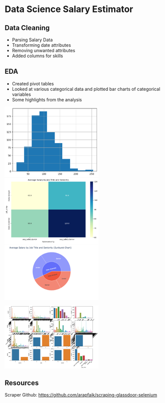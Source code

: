 # Data Science Salary Estimator

## Data Cleaning

- Parsing Salary Data
- Transforming date attributes
- Removing unwanted attributes
- Added columns for skills

## EDA

- Created pivot tables
- Looked at various categorical data and plotted bar charts of categorical variables
- Some highlights from the analysis

<p float="left">
  <img src="Visualizations/avg_sal_hist.png" width="300" />
  <img src="Visualizations/avg_sal_title.png" width="300" />   
  <img src="Visualizations/avg_sal_title_pos.png" width="300" />   
</p>

<img src="Visualizations/countplot_ind.png" width="300" /> 

## Resources

Scraper Github: https://github.com/arapfaik/scraping-glassdoor-selenium
